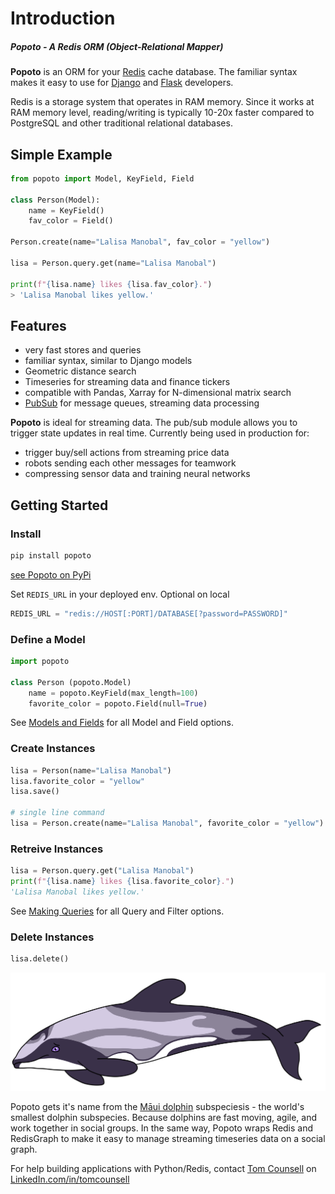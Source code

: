 # Introduction

##### Popoto - A Redis ORM (Object-Relational Mapper)

**Popoto** is an ORM for your [Redis](https://redis.io) cache database. 
The familiar syntax makes it easy to use for [Django](https://www.djangoproject.com/) and [Flask](https://flask.palletsprojects.com/) developers.

Redis is a storage system that operates in RAM memory. 
Since it works at RAM memory level, reading/writing is typically 10-20x faster
compared to PostgreSQL and other traditional relational databases.


## Simple Example

``` python
from popoto import Model, KeyField, Field

class Person(Model):
    name = KeyField()
    fav_color = Field()

Person.create(name="Lalisa Manobal", fav_color = "yellow")

lisa = Person.query.get(name="Lalisa Manobal")

print(f"{lisa.name} likes {lisa.fav_color}.")
> 'Lalisa Manobal likes yellow.'
```


## Features

 - very fast stores and queries
 - familiar syntax, similar to Django models
 - Geometric distance search
 - Timeseries for streaming data and finance tickers
 - compatible with Pandas, Xarray for N-dimensional matrix search
 - [PubSub](pubsub.md) for message queues, streaming data processing

**Popoto** is ideal for streaming data. The pub/sub module allows you to trigger state updates in real time.
Currently being used in production for:

 - trigger buy/sell actions from streaming price data
 - robots sending each other messages for teamwork
 - compressing sensor data and training neural networks

## Getting Started

### Install

``` bash
pip install popoto
```

[see Popoto on PyPi](https://pypi.org/project/popoto/)

Set `REDIS_URL` in your deployed env. Optional on local
``` python
REDIS_URL = "redis://HOST[:PORT]/DATABASE[?password=PASSWORD]"
```

### Define a Model

``` python
import popoto

class Person (popoto.Model)
    name = popoto.KeyField(max_length=100)
    favorite_color = popoto.Field(null=True)

```

See [Models and Fields](fields.md) for all Model and Field options.

### Create Instances

``` python
lisa = Person(name="Lalisa Manobal")
lisa.favorite_color = "yellow"
lisa.save()

# single line command
lisa = Person.create(name="Lalisa Manobal", favorite_color = "yellow")
```

### Retreive Instances

``` python
lisa = Person.query.get("Lalisa Manobal")
print(f"{lisa.name} likes {lisa.favorite_color}.")
'Lalisa Manobal likes yellow.'
```

See [Making Queries](query.md) for all Query and Filter options.

### Delete Instances

``` python
lisa.delete()
```

![](/static/popoto.png)

Popoto gets it's name from the [Māui dolphin](https://en.wikipedia.org/wiki/M%C4%81ui_dolphin) subspeciesis - the world's smallest dolphin subspecies.
Because dolphins are fast moving, agile, and work together in social groups. In the same way, Popoto wraps Redis and RedisGraph to make it easy to manage streaming timeseries data on a social graph.

For help building applications with Python/Redis, contact [Tom Counsell](https://tomcounsell.com) on [LinkedIn.com/in/tomcounsell](https://linkedin.com/in/tomcounsell)

